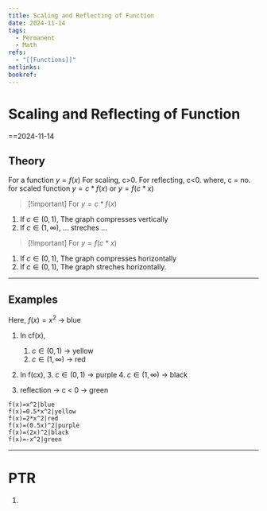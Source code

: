 ```yaml
---
title: Scaling and Reflecting of Function
date: 2024-11-14
tags:
  - Permanent
  - Math
refs:
  - "[[Functions]]"
netlinks: 
bookref:
---
```

# Scaling and Reflecting of Function
==2024-11-14

## Theory
For a function $y=f(x)$ For scaling, c>0. For reflecting, c<0.
where,
c = no. for scaled function $y=c*f(x)$ or $y=f(c*x)$

> [!important] For $y=c*f(x)$

1. If $c \in (0,1)$,
The graph compresses vertically
2. If $c \in (1, \infty)$,
... streches ...

> [!important] For $y=f(c*x)$

1. If $c \in (0,1)$,
The graph compresses horizontally
2. If $c \in (0,1)$,
The graph streches horizontally.

---
## Examples
Here, $f(x)=x^2$ -> blue
1. In cf(x),
	1. $c \in (0,1)$ -> yellow
	2. $c \in (1, \infty)$ -> red
	
2. In f(cx),
	3. $c \in (0,1)$ -> purple
	4. $c \in (1, \infty)$ -> black
	
5. reflection -> c < 0 -> green

```desmos-graph
f(x)=x^2|blue
f(x)=0.5*x^2|yellow
f(x)=2*x^2|red
f(x)=(0.5x)^2|purple
f(x)=(2x)^2|black
f(x)=-x^2|green
```

---
# PTR

1. 